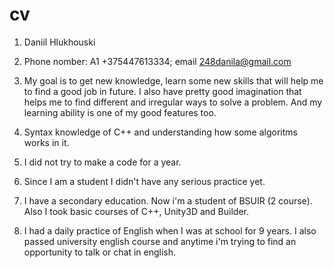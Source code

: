 # cv

1. Daniil Hlukhouski
2. Phone nomber: A1 +375447613334; email 248danila@gmail.com
3. My goal is to get new knowledge, learn some new skills that will help me to find a good job in future.
I also have pretty good imagination that helps me to find different and irregular ways to solve a problem. And my learning ability is one of my good features too.
4. Syntax knowledge of C++ and understanding how some algoritms works in it.
5. I did not try to make a code for a year.
6. Since I am a student I didn't have any serious practice yet.
7. I have a secondary education. Now i'm a student of BSUIR (2 course). Also I took basic courses of C++, Unity3D and Builder.

8. I had a daily practice of English when I was at school for 9 years. I also passed university english course and anytime i'm trying to find an opportunity to talk or chat in english.
